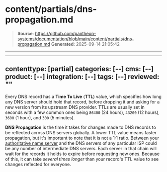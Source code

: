 # content/partials/dns-propagation.md

> **Source**: https://github.com/pantheon-systems/documentation/blob/main/content/partials/dns-propagation.md
> **Generated**: 2025-09-14 21:05:42

---

---
contenttype: [partial]
categories: [--]
cms: [--]
product: [--]
integration: [--]
tags: [--]
reviewed: ""
---

Every DNS record has a **Time To Live** (**TTL**) value, which specifies how long any DNS server should hold that record, before dropping it and asking for a new version from its upstream DNS provider. TTLs are usually set in seconds with a few common ones being `86400` (24 hours),  `43200` (12 hours), `3600` (1 hour), and `300` (5 minutes).

**DNS Propagation** is the time it takes for changes made to DNS records to be reflected across DNS servers globally. A lower TTL value means faster propagation, but it's important to note that it is not a 1:1 ratio. Between your [authoritative name server](#where-are-my-dns-records-hosted) and the DNS servers of any particular ISP could be any number of intermediate DNS servers. Each server in that chain will wait for the records it holds to expire before requesting new ones. Because of this, it can take *several times longer* than your record's TTL value to see changes reflected for everyone.
